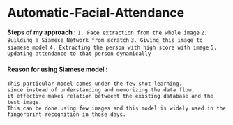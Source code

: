 # Automatic-Facial-Attendance
**Steps of my approach :**
`1. Face extraction from the whole image`
`2. Building a Siamese Network from scratch`
`3. Giving this image to siamese model`
`4. Extracting the person with high score with image`
`5. Updating attendance to that person dynamically`

#### Reason for using Siamese model : 
    This particular model comes under the few-shot learning. 
    since instead of understanding and memorizing the data flow, 
    it effective makes relation betweent the existing database and the test image. 
    This can be done using few images and this model is widely used in the fingerprint recognition in those days.
